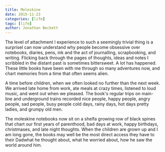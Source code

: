 ```yaml
---
title: Moleskine
date: 2015-11-23
categories: [life]
tags: [life]
author: Jonathan Beckett
---
```


The level of attachment I experience to such a seemingly trivial thing is a surpriseI can now understand why people become obsessive over notebooks, diaries, pens, ink and the act of journalling, scrapbooking, and writing. Flicking back through the pages of thoughts, ideas and notes I scribbled in the distant past is sometimes bittersweet. A lot has happened. These little books have been with me through so many adventures now, and chart memories from a time that often seems alien.

A time before children, when we often looked no further than the next week. We arrived late home from work, ate meals at crazy times, listened to loud music, and went out when we pleased. The book's regular trips on main-line and underground trains recorded nice people, happy people, angry people, sad people, busy people cold days, rainy days, hot days pretty ladies, and grumpy old men.

The moleskine notebooks now sit on a shelfa growing row of black spines that chart our first years of parenthood, bad days at work, happy birthdays, christmases, and late night thoughts. When the children are grown up and I am long gone, the books may well be the most direct access they have to their Dadwhat he thought about, what he worried about, how he saw the world around him.